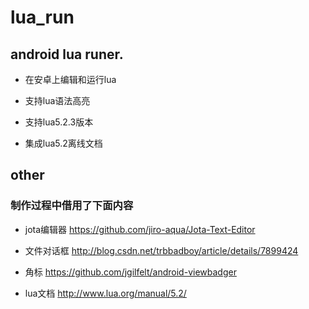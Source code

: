 lua_run
=======

## android lua runer.

* 在安卓上编辑和运行lua

* 支持lua语法高亮

* 支持lua5.2.3版本

* 集成lua5.2离线文档


## other

### 制作过程中借用了下面内容

* jota编辑器 <https://github.com/jiro-aqua/Jota-Text-Editor>

* 文件对话框 <http://blog.csdn.net/trbbadboy/article/details/7899424>

* 角标 <https://github.com/jgilfelt/android-viewbadger>

* lua文档 <http://www.lua.org/manual/5.2/>
